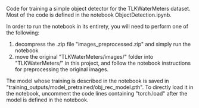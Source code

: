Code for training a simple object detector for the TLKWaterMeters dataset. Most of the code is defined in the notebook ObjectDetection.ipynb.

In order to run the notebook in its entirety, you will need to perform one of the following:
  1) decompress the .zip file "images_preprocessed.zip" and simply run the notebook
  2) move the original "TLKWaterMeters/images/" folder into "TLKWaterMeters/" in this project, and follow the notebook instructions for preprocessing the original images.

The model whose training is described in the notebook is saved in "training_outputs/model_pretrained/obj_rec_model.pth". To directly load it in the notebook, uncomment the code lines containing "torch.load" after the model is defined in the notebook.
